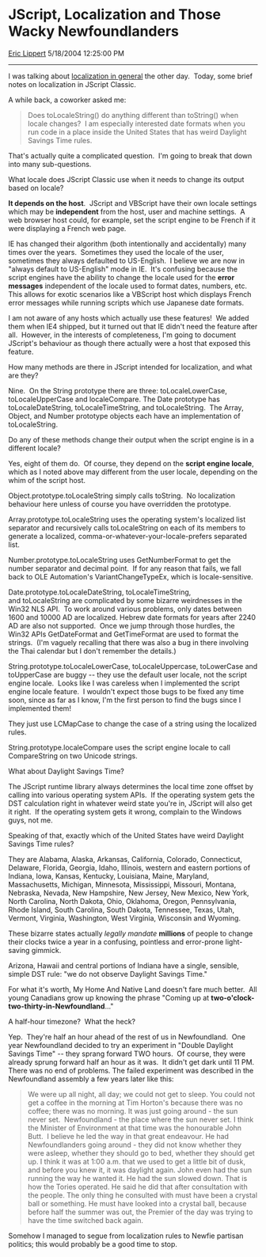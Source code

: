 <div id="page">

# JScript, Localization and Those Wacky Newfoundlanders

[Eric Lippert](https://social.msdn.microsoft.com/profile/Eric%20Lippert) 5/18/2004 12:25:00 PM

-----

<div id="content">

<div>

<span>I was talking about [localization in general](http://blogs.msdn.com/ericlippert/archive/2004/05/10/129481.aspx) the other day.  Today, some brief notes on localization in JScript Classic. </span>

<span></span>

<span>A while back, a coworker asked me: </span>

<span></span>

> <span>Does </span><span>toLocaleString()</span><span> do anything different than </span><span>toString()</span><span> when locale changes?  I am especially interested date formats when you run code in a place inside the United States that has weird Daylight Savings Time rules.</span>

<span></span>

<span>That's actually quite a complicated question.  I'm going to break that down into many sub-questions. </span>

<span></span>

<span>What locale does JScript Classic use when it needs to change its output based on locale? </span>

<span></span>

**<span>It depends on the host</span>**<span>.  JScript and VBScript have their own locale settings which may be **<span>independent</span>** from the host, user and machine settings.  A web browser host could, for example, set the script engine to be French if it were displaying a French web page.  </span>

<span></span>

<span>IE has changed their algorithm (both intentionally and accidentally) many times over the years.  Sometimes they used the locale of the user, sometimes they always defaulted to US-English.  I believe we are now in "always default to US-English" mode in IE.  It's confusing because the script engines have the ability to change the locale used for the **<span>error messages</span>** independent of the locale used to format dates, numbers, etc.  This allows for exotic scenarios like a VBScript host which displays French error messages while running scripts which use Japanese date formats. </span>

<span></span>

<span>I am not aware of any hosts which actually use these features\!  We added them when IE4 shipped, but it turned out that IE didn't need the feature after all.  However, in the interests of completeness, I'm going to document JScript's behaviour as though there actually were a host that exposed this feature. </span>

<span></span>

<span>How many methods are there in JScript intended for localization, and what are they? </span>

<span></span>

<span>Nine.  On the </span><span>String</span><span> prototype there are three: </span><span>toLocaleLowerCase</span><span>, </span><span>toLocaleUpperCase</span><span> and </span><span>localeCompare</span><span>. The <span>Date</span><span> prototype has <span>toLocaleDateString, </span><span><span>toLocaleTimeString, and</span><span> </span><span><span>toLocaleString</span></span><span>.  <span>T</span></span></span></span>he </span><span>Array</span><span>, </span><span>Object</span><span>, and </span><span>Number</span><span> </span><span>prototype objects each have an implementation of </span><span>toLocaleString</span><span>. </span>

<span></span>

<span>Do any of these methods change their output when the script engine is in a different locale? </span>

<span></span>

<span>Yes, eight of them do.  Of course, they depend on the **<span>script engine locale</span>**, which as I noted above may different from the user locale, depending on the whim of the script host. </span>

<span></span>

<span>Object.prototype.toLocaleString</span><span> simply calls </span><span>toString</span><span>.  No localization behaviour here unless of course you have overridden the prototype. </span>

<span></span>

<span>Array.prototype.toLocaleString</span><span> uses the operating system's localized list separator and recursively calls </span><span>toLocaleString</span><span> on each of its members to generate a localized, comma-or-whatever-your-locale-prefers separated list. </span>

<span></span>

<span>Number.prototype.toLocaleString</span><span> uses </span><span>GetNumberFormat</span><span> to get the number separator and decimal point.  If for any reason that fails, we fall back to OLE Automation's </span><span>VariantChangeTypeEx</span><span>, which is locale-sensitive. </span>

<span></span>

<span>Date.prototype.<span>toLocaleDateString, </span><span><span>toLocaleTimeString, and</span><span> </span><span><span>toLocaleString</span></span></span></span><span> are complicated by some bizarre weirdnesses in the Win32 NLS API.  To work around various problems, only dates between 1600 and 10000 AD are localized. Hebrew date formats for years after 2240 AD are also not supported.  Once we jump through those hurdles, the Win32 APIs </span><span>GetDateFormat</span><span> and </span><span>GetTimeFormat</span><span> are used to format the strings.  (I'm vaguely recalling that there was also a bug in there involving the Thai calendar but I don't remember the details.) </span>

<span></span>

<span>String.prototype.toLocaleLowerCase, toLocaleUppercase, toLowerCase </span><span>and </span><span>toUpperCase</span><span> are buggy -- they use the default user locale, not the script engine locale.  Looks like I was careless when I implemented the script engine locale feature.  I wouldn't expect those bugs to be fixed any time soon, since as far as I know, I'm the first person to find the bugs since I implemented them\! </span>

<span></span>

<span>They just use </span><span>LCMapCase</span><span> to change the case of a string using the localized rules. </span>

<span></span>

<span>String.prototype.localeCompare</span><span> uses the script engine locale to call </span><span>CompareString</span><span> on two Unicode strings. </span>

<span></span>

<span>What about Daylight Savings Time? </span>

<span></span>

<span>The JScript runtime library always determines the local time zone offset by calling into various operating system APIs.  If the operating system gets the DST calculation right in whatever weird state you're in, JScript will also get it right.  If the operating system gets it wrong, complain to the Windows guys, not me. </span>

<span></span>

<span>Speaking of that, exactly which of the United States have weird Daylight Savings Time rules? </span>

<span></span>

<span>They are Alabama, Alaska, Arkansas, California, Colorado, Connecticut, Delaware, Florida, Georgia, Idaho, Illinois, western and eastern portions of Indiana, Iowa, Kansas, Kentucky, Louisiana, Maine, Maryland, Massachusetts, Michigan, Minnesota, Mississippi, Missouri, Montana, Nebraska, Nevada, New Hampshire, New Jersey, New Mexico, New York, North Carolina, North Dakota, Ohio, Oklahoma, Oregon, Pennsylvania, Rhode Island, South Carolina, South Dakota, Tennessee, Texas, Utah, Vermont, Virginia, Washington, West Virginia, Wisconsin and Wyoming.  </span>

<span></span>

<span>These bizarre states actually *<span>legally mandate </span>***<span>millions</span>** of people to change their clocks twice a year in a confusing, pointless and error-prone light-saving gimmick. </span>

<span></span>

<span>Arizona, Hawaii and central portions of Indiana have a single, sensible, simple DST rule: "we do not observe Daylight Savings Time." </span>

<span></span>

<span>For what it's worth, My Home And Native Land doesn't fare much better.  All young Canadians grow up knowing the phrase "Coming up at **<span>two-o'clock-two-thirty-in-Newfoundland</span>**..."  </span>

<span></span>

<span>A half-hour timezone?  What the heck? </span>

<span></span>

<span>Yep.  They're half an hour ahead of the rest of us in Newfoundland.  One year Newfoundland decided to try an experiment in "Double Daylight Savings Time" -- they sprang forward TWO hours.  Of course, they were already sprung forward half an hour as it was.  It didn't get dark until 11 PM. There was no end of problems. The failed experiment was described in the Newfoundland assembly a few years later like this: </span>

> <span>We were up all night, all day; we could not get to sleep. You could not get a coffee in the morning at Tim Horton's because there was no coffee; there was no morning. It was just going around - the sun never set.  Newfoundland - the place where the sun never set. I think the Minister of Environment at that time was the honourable John Butt.  I believe he led the way in that great endeavour. He had Newfoundlanders going around - they did not know whether they were asleep, whether they should go to bed, whether they should get up. I think it was at 1:00 a.m. that we used to get a little bit of dusk, and before you knew it, it was daylight again. John even had the sun running the way he wanted it. He had the sun slowed down. That is how the Tories operated. He said he did that after consultation with the people. The only thing he consulted with must have been a crystal ball or something. He must have looked into a crystal ball, because before half the summer was out, the Premier of the day was trying to have the time switched back again.</span>

<span>Somehow I managed to segue from localization rules to Newfie partisan politics; this would probably be a good time to stop. </span>

<span></span>

</div>

</div>

</div>

